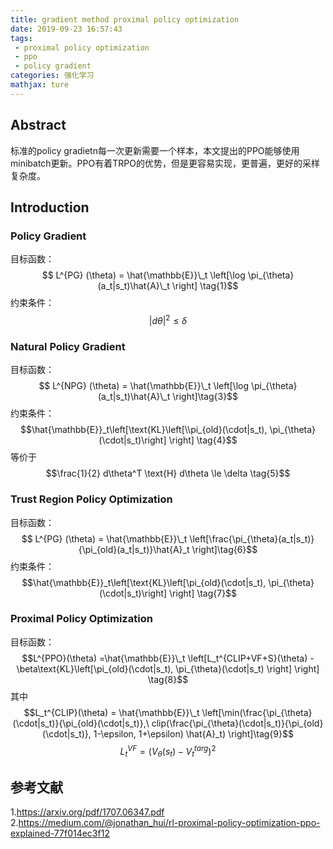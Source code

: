 ```yaml
---
title: gradient method proximal policy optimization
date: 2019-09-23 16:57:43
tags:
 - proximal policy optimization
 - ppo
 - policy gradient
categories: 强化学习
mathjax: ture
---
```


## Abstract
标准的policy gradietn每一次更新需要一个样本，本文提出的PPO能够使用minibatch更新。PPO有着TRPO的优势，但是更容易实现，更普遍，更好的采样复杂度。

## Introduction
### Policy Gradient
目标函数：
$$ L^{PG} (\theta) = \hat{\mathbb{E}}\_t \left[\log \pi_{\theta}(a_t|s_t)\hat{A}\_t \right] \tag{1}$$
约束条件：
$$\vert d\theta\vert^2 \le \delta \tag{2}$$

### Natural Policy Gradient
目标函数：
$$ L^{NPG} (\theta) = \hat{\mathbb{E}}\_t \left[\log \pi_{\theta}(a_t|s_t)\hat{A}\_t  \right]\tag{3}$$
约束条件：
$$\hat{\mathbb{E}}_t\left[\text{KL}\left[\\pi_{old}(\cdot|s_t), \pi_{\theta}(\cdot|s_t)\right] \right] \tag{4}$$
等价于
$$\frac{1}{2} d\theta^T \text{H} d\theta \le \delta \tag{5}$$

### Trust Region Policy Optimization
目标函数：
$$ L^{PG} (\theta) = \hat{\mathbb{E}}\_t \left[\frac{\pi_{\theta}(a_t|s_t)}{\pi_{old}(a_t|s_t)}\hat{A}_t \right]\tag{6}$$
约束条件：
$$\hat{\mathbb{E}}_t\left[\text{KL}\left[\pi_{old}(\cdot|s_t), \pi_{\theta}(\cdot|s_t)\right] \right] \tag{7}$$

### Proximal Policy Optimization
目标函数：
$$L^{PPO}(\theta) =\hat{\mathbb{E}}\_t \left[L_t^{CLIP+VF+S}(\theta) - \beta\text{KL}\left[\pi_{old}(\cdot|s_t), \pi_{\theta}(\cdot|s_t) \right] \right] \tag{8}$$
其中
$$L_t^{CLIP}(\theta) = \hat{\mathbb{E}}\_t \left[\min(\frac{\pi_{\theta}(\cdot|s_t)}{\pi_{old}(\cdot|s_t)},\ clip(\frac{\pi_{\theta}(\cdot|s_t)}{\pi_{old}(\cdot|s_t)}, 1-\epsilon, 1+\epsilon) \hat{A}_t) \right]\tag{9}$$
$$L_t^{VF} = (V_{\theta}(s_t) - V_t^{targ})^2 \tag{10}$$


## 参考文献
1.https://arxiv.org/pdf/1707.06347.pdf
2.https://medium.com/@jonathan_hui/rl-proximal-policy-optimization-ppo-explained-77f014ec3f12
